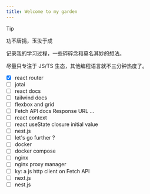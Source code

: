 ```yaml
---
title: Welcome to my garden
---
```


> [!tip]
> 功不唐捐，玉汝于成

记录我的学习过程，一些碎碎念和莫名其妙的想法。

尽量只专注于 JS/TS 生态，其他编程语言就不三分钟热度了。

- [x] react router
- [ ] jotai
- [ ] react docs
- [ ] tailwind docs
- [ ] flexbox and grid
- [ ] Fetch API docs Response URL ...
- [ ] react context
- [ ] react useState closure initial value
- [ ] nest.js
- [ ] let's go further ?
- [ ] docker
- [ ] docker compose
- [ ] nginx
- [ ] nginx proxy manager
- [ ] ky: a js http client on Fetch API
- [ ] next.js
- [ ] nest.js